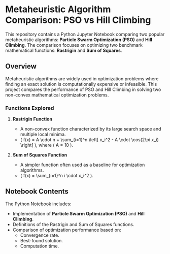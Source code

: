 # Metaheuristic Algorithm Comparison: PSO vs Hill Climbing  

This repository contains a Python Jupyter Notebook comparing two popular metaheuristic algorithms: **Particle Swarm Optimization (PSO)** and **Hill Climbing**. The comparison focuses on optimizing two benchmark mathematical functions: **Rastrigin** and **Sum of Squares**.

## Overview  
Metaheuristic algorithms are widely used in optimization problems where finding an exact solution is computationally expensive or infeasible. This project compares the performance of PSO and Hill Climbing in solving two non-convex mathematical optimization problems.  

### Functions Explored  
1. **Rastrigin Function**  
   - A non-convex function characterized by its large search space and multiple local minima.
   - \( f(x) = A \cdot n + \sum_{i=1}^n \left[ x_i^2 - A \cdot \cos(2\pi x_i) \right] \), where \( A = 10 \).

2. **Sum of Squares Function**  
   - A simpler function often used as a baseline for optimization algorithms.
   - \( f(x) = \sum_{i=1}^n i \cdot x_i^2 \).

## Notebook Contents  
The Python Notebook includes:
- Implementation of **Particle Swarm Optimization (PSO)** and **Hill Climbing**.
- Definitions of the Rastrigin and Sum of Squares functions.
- Comparison of optimization performance based on:
  - Convergence rate.
  - Best-found solution.
  - Computation time.

